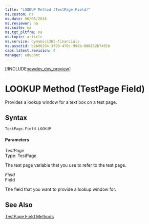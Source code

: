 ```yaml
---
title: "LOOKUP Method (TestPage Field)"
ms.custom: na
ms.date: 06/05/2016
ms.reviewer: na
ms.suite: na
ms.tgt_pltfrm: na
ms.topic: article
ms.service: dynamics365-financials
ms.assetid: b2b00294-3f93-470c-998b-808162b7401b
caps.latest.revision: 4
manager: edupont
---
```


[!INCLUDE[newdev_dev_preview](../includes/newdev_dev_preview.md)]

# LOOKUP Method (TestPage Field)
Provides a lookup window for a text box on a test page.  
  
## Syntax  
  
```  
TestPage.Field.LOOKUP  
```  
  
#### Parameters  
 *TestPage*  
 Type: TestPage  
  
 The test page variable that you use to refer to the test page.  
  
 *Field*  
 Field  
  
 The field that you want to provide a lookup window for.  
  
## See Also  
 [TestPage Field Methods](devenv-TestPage-Field-Methods.md)